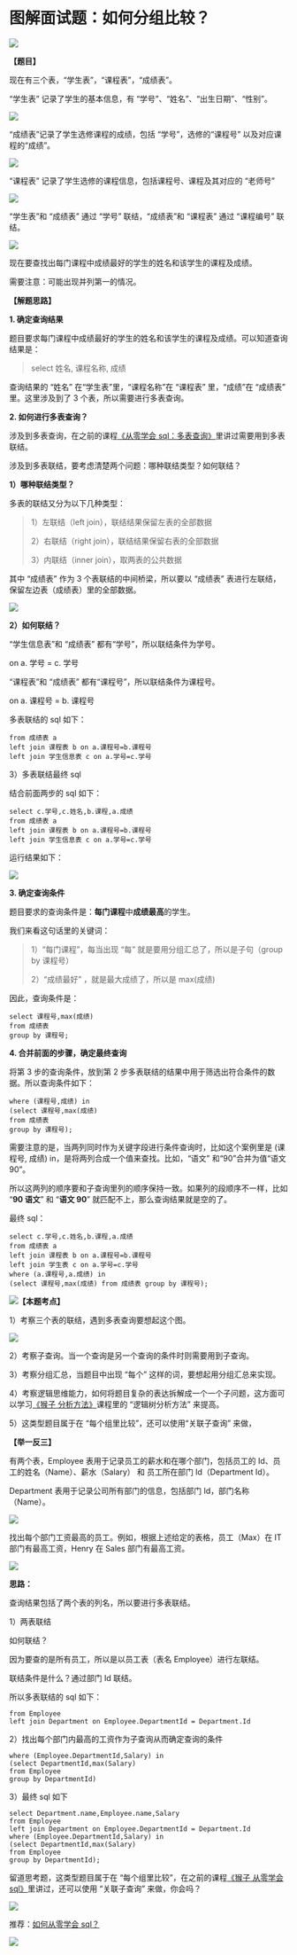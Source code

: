 # **图解面试题：如何分组比较？**

![](https://mmbiz.qpic.cn/mmbiz_png/PnRVMhXvfFLESEibH82OPUmQOBEYPgTvsXn2Kv8TRDND0Zr6y9W8j1icK2WaicibRBV3k6MeMDFfPicr4FNr3NNiaA3g/640?wx_fmt=png)

**【题目】**   

现在有三个表，“学生表”，“课程表”，“成绩表”。

“学生表” 记录了学生的基本信息，有 “学号”、“姓名”、“出生日期”、“性别”。

![](https://mmbiz.qpic.cn/mmbiz_jpg/PnRVMhXvfFLESEibH82OPUmQOBEYPgTvs5WNmolEJPY5OVtRoURjicV4edstEcRJEMjon4TLvF9OHmMFU5YibgLQg/640?wx_fmt=jpeg)

“成绩表”记录了学生选修课程的成绩，包括 “学号”，选修的“课程号” 以及对应课程的“成绩”。

![](https://mmbiz.qpic.cn/mmbiz_jpg/PnRVMhXvfFLESEibH82OPUmQOBEYPgTvs4hlJyEsTibInU1YWJxPpAbHDVGKpBYP0CzTKjmu74Ea3YJmtAPBE0pA/640?wx_fmt=jpeg)

“课程表” 记录了学生选修的课程信息，包括课程号、课程及其对应的 “老师号”  

![](https://mmbiz.qpic.cn/mmbiz_jpg/PnRVMhXvfFLESEibH82OPUmQOBEYPgTvsPvxvnRI0nQ4QvQnz8VVJqg1egDM5w59L3vjwBMKHDZDlb3UyHfulAw/640?wx_fmt=jpeg)

“学生表”和 “成绩表” 通过 “学号” 联结，“成绩表”和 “课程表” 通过 “课程编号” 联结。

![](https://mmbiz.qpic.cn/mmbiz_png/PnRVMhXvfFLESEibH82OPUmQOBEYPgTvs36jrAHNibVNriban84DR1ibpNs404ZMX3HrCzKQWQADibLLxwKjKoV5oxw/640?wx_fmt=png)

现在要查找出每门课程中成绩最好的学生的姓名和该学生的课程及成绩。

需要注意：可能出现并列第一的情况。

**【解题思路】**

**1. 确定查询结果**

题目要求每门课程中成绩最好的学生的姓名和该学生的课程及成绩。可以知道查询结果是：

> select 姓名, 课程名称, 成绩

查询结果的 “姓名” 在“学生表”里，“课程名称”在 “课程表” 里，“成绩”在 “成绩表” 里。这里涉及到了 3 个表，所以需要进行多表查询。

**2. 如何进行多表查询？**

涉及到多表查询，在之前的课程[《从零学会 sql：多表查询》](http://mp.weixin.qq.com/s?__biz=MzAxMTMwNTMxMQ==&mid=2649247566&idx=2&sn=5af748b677eb72028764dde0577675fb&chksm=835fc77eb4284e68e8cfe3f08c5a671b9e080b2651f20b40b1c793ffda4042ae43ad8f35a755&scene=21#wechat_redirect)里讲过需要用到多表联结。

涉及到多表联结，要考虑清楚两个问题：哪种联结类型？如何联结？

**1）哪种联结类型？**

多表的联结又分为以下几种类型：

> 1）左联结（left join），联结结果保留左表的全部数据
> 
> 2）右联结（right join），联结结果保留右表的全部数据
> 
> 3）内联结（inner join），取两表的公共数据

其中 “成绩表” 作为 3 个表联结的中间桥梁，所以要以 “成绩表” 表进行左联结，保留左边表（成绩表）里的全部数据。  

![](https://mmbiz.qpic.cn/mmbiz_png/PnRVMhXvfFLESEibH82OPUmQOBEYPgTvs36jrAHNibVNriban84DR1ibpNs404ZMX3HrCzKQWQADibLLxwKjKoV5oxw/640?wx_fmt=png)

  
**2）如何联结？**

“学生信息表”和 “成绩表” 都有“学号”，所以联结条件为学号。

on a. 学号 = c. 学号

“课程表”和 “成绩表” 都有“课程号”，所以联结条件为课程号。

on a. 课程号 = b. 课程号

多表联结的 sql 如下：  

```MYSQL
from 成绩表 a
left join 课程表 b on a.课程号=b.课程号
left join 学生信息表 c on a.学号=c.学号

```

3）多表联结最终 sql  

结合前面两步的 sql 如下：  

```MYSQL
select c.学号,c.姓名,b.课程,a.成绩
from 成绩表 a
left join 课程表 b on a.课程号=b.课程号
left join 学生信息表 c on a.学号=c.学号

```

运行结果如下：  

![](https://mmbiz.qpic.cn/mmbiz_jpg/PnRVMhXvfFLESEibH82OPUmQOBEYPgTvspyibBRPicQTBtKRVySu6RGmmiah7b8UBoeGsDfQtYDBY1jhxgIFbgI5Kw/640?wx_fmt=jpeg)

**3. 确定查询条件**

题目要求的查询条件是：**每门课程**中**成绩最高**的学生。

我们来看这句话里的关键词：

> 1）“每门课程”，每当出现 “每” 就是要用分组汇总了，所以是子句（group by 课程号）
> 
> 2）“成绩最好” ，就是最大成绩了，所以是 max(成绩)

因此，查询条件是：

```MYSQL
select 课程号,max(成绩) 
from 成绩表 
group by 课程号;

```

**4. 合并前面的步骤，确定最终查询**

将第 3 步的查询条件，放到第 2 步多表联结的结果中用于筛选出符合条件的数据。所以查询条件如下：

```MYSQL
where (课程号,成绩) in
(select 课程号,max(成绩) 
from 成绩表 
group by 课程号);

```

需要注意的是，当两列同时作为关键字段进行条件查询时，比如这个案例里是 (课程号, 成绩) in，是将两列合成一个值来查找。比如，“语文” 和“90”合并为值“语文 90”。

所以这两列的顺序要和子查询里列的顺序保持一致。如果列的段顺序不一样，比如 “**90 语文**” 和 “**语文 90**” 就匹配不上，那么查询结果就是空的了。

最终 sql：

```MYSQL
select c.学号,c.姓名,b.课程,a.成绩
from 成绩表 a
left join 课程表 b on a.课程号=b.课程号
left join 学生表 c on a.学号=c.学号
where (a.课程号,a.成绩) in
(select 课程号,max(成绩) from 成绩表 group by 课程号);

```

![](https://mmbiz.qpic.cn/mmbiz_png/PnRVMhXvfFLESEibH82OPUmQOBEYPgTvsGKrte6iaCpmq9HZsU6AxtMNrSkppG4MGhys9HfGslcR5PabV3DHKn7Q/640?wx_fmt=png)**【本题考点】**

1）考察三个表的联结，遇到多表查询要想起这个图。

![](https://mmbiz.qpic.cn/mmbiz_png/PnRVMhXvfFLESEibH82OPUmQOBEYPgTvsicJptu8j6xicu48DBvOJQoFrxdCl5XHoLMqavdj9PV38d0OhMg1xl2lg/640?wx_fmt=png)

2）考察子查询。当一个查询是另一个查询的条件时则需要用到子查询。

3）考察分组汇总，当题目中出现 “每个” 这样的词，要想起用分组汇总来实现。

4）考察逻辑思维能力，如何将题目复杂的表达拆解成一个一个子问题，这方面可以学习[《猴子 分析方法》](http://mp.weixin.qq.com/s?__biz=MzAxMTMwNTMxMQ==&mid=2649246563&idx=2&sn=3ffe509999d144d23dec5acc101fc2ef&chksm=835fc353b4284a45ce01391453fe2fec1b225bbd6bbdb67dd7f304aacdd4f21f60d0b27ba309&scene=21#wechat_redirect)课程里的 “逻辑树分析方法” 来提高。  

5）这类型题目属于在 “每个组里比较”，还可以使用“关联子查询” 来做，

**【举一反三】**

有两个表，Employee 表用于记录员工的薪水和在哪个部门，包括员工的 Id、员工的姓名（Name）、薪水（Salary） 和 员工所在部门 Id（Department Id）。

Department 表用于记录公司所有部门的信息，包括部门 Id，部门名称（Name）。

![](https://mmbiz.qpic.cn/mmbiz_png/PnRVMhXvfFLESEibH82OPUmQOBEYPgTvsWNYPHyG3XvU3ONRw6BAC5Nt1Bd7Zs2qaCNE7KrbXEicdENouPpEibXhA/640?wx_fmt=png)

找出每个部门工资最高的员工。例如，根据上述给定的表格，员工（Max）在 IT 部门有最高工资，Henry 在 Sales 部门有最高工资。

![](https://mmbiz.qpic.cn/mmbiz_png/PnRVMhXvfFLESEibH82OPUmQOBEYPgTvsfyVVvjkeSXibeniaoBTUl5jCcUU0RicpzuliazjhNCU35ZyErqBeHN9IPw/640?wx_fmt=png)

**思路：**  

查询结果包括了两个表的列名，所以要进行多表联结。

1）两表联结

如何联结？

因为要查的是所有员工，所以是以员工表（表名 Employee）进行左联结。  

联结条件是什么？通过部门 Id 联结。

所以多表联结的 sql 如下：

```MYSQL
from Employee
left join Department on Employee.DepartmentId = Department.Id

```

2）找出每个部门内最高的工资作为子查询从而确定查询的条件

```MYSQL
where (Employee.DepartmentId,Salary) in
(select DepartmentId,max(Salary) 
from Employee 
group by DepartmentId)

```

3）最终 sql 如下

```MYSQL
select Department.name,Employee.name,Salary
from Employee
left join Department on Employee.DepartmentId = Department.Id
where (Employee.DepartmentId,Salary) in
(select DepartmentId,max(Salary) 
from Employee 
group by DepartmentId);

```

留道思考题，这类型题目属于在 “每个组里比较”，在之前的课程[《猴子 从零学会 sql》](http://mp.weixin.qq.com/s?__biz=MzAxMTMwNTMxMQ==&mid=2649247566&idx=2&sn=5af748b677eb72028764dde0577675fb&chksm=835fc77eb4284e68e8cfe3f08c5a671b9e080b2651f20b40b1c793ffda4042ae43ad8f35a755&scene=21#wechat_redirect)里讲过，还可以使用 “关联子查询” 来做，你会吗？  

![](https://mmbiz.qpic.cn/mmbiz_jpg/PnRVMhXvfFLESEibH82OPUmQOBEYPgTvsGM7iatkzGwjJxIPgd3mia967ebnMTsibH1zPjkYkcNvtCgyg9Cib37PKFA/640?wx_fmt=jpeg)

推荐：[如何从零学会 sql？](http://mp.weixin.qq.com/s?__biz=MzAxMTMwNTMxMQ==&mid=2649247566&idx=2&sn=5af748b677eb72028764dde0577675fb&chksm=835fc77eb4284e68e8cfe3f08c5a671b9e080b2651f20b40b1c793ffda4042ae43ad8f35a755&scene=21#wechat_redirect)

![](https://mmbiz.qpic.cn/mmbiz_jpg/PnRVMhXvfFLxIWAcpH8WkJcASQH4ndhfSBQdupDEEcrxt9GKsU4nKKMQ4ZRVesnGwDT0jUbsRXt5ywrfmE8pqw/640?wx_fmt=jpeg)
